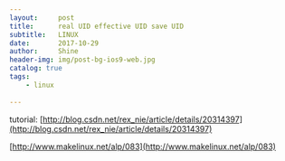 ```yaml
---
layout:     post
title:      real UID effective UID save UID
subtitle:   LINUX
date:       2017-10-29
author:     Shine
header-img: img/post-bg-ios9-web.jpg
catalog: true
tags:
    - linux
    
---
```

 tutorial:
[http://blog.csdn.net/rex_nie/article/details/20314397](http://blog.csdn.net/rex_nie/article/details/20314397)


[http://www.makelinux.net/alp/083](http://www.makelinux.net/alp/083)

